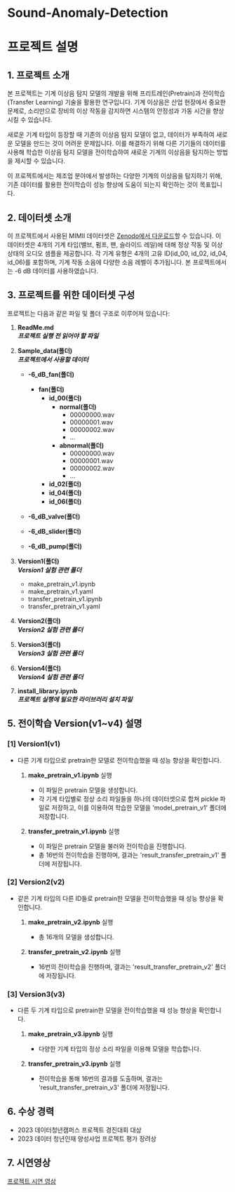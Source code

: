 # Sound-Anomaly-Detection

# 프로젝트 설명

## 1. **프로젝트 소개**
본 프로젝트는 기계 이상음 탐지 모델의 개발을 위해 프리트레인(Pretrain)과 전이학습(Transfer Learning) 기술을 활용한 연구입니다. 기계 이상음은 산업 현장에서 중요한 문제로, 소리만으로 장비의 이상 작동을 감지하면 시스템의 안정성과 가동 시간을 향상시킬 수 있습니다. 

새로운 기계 타입이 등장할 때 기존의 이상음 탐지 모델이 없고, 데이터가 부족하여 새로운 모델을 만드는 것이 어려운 문제입니다. 이를 해결하기 위해 다른 기기들의 데이터를 사용해 학습한 이상음 탐지 모델을 전이학습하여 새로운 기계의 이상음을 탐지하는 방법을 제시할 수 있습니다. 

이 프로젝트에서는 제조업 분야에서 발생하는 다양한 기계의 이상음을 탐지하기 위해, 기존 데이터를 활용한 전이학습이 성능 향상에 도움이 되는지 확인하는 것이 목표입니다.

## 2. **데이터셋 소개**
이 프로젝트에서 사용된 MIMII 데이터셋은 [Zenodo에서 다운로드](https://zenodo.org/record/3384388)할 수 있습니다. 이 데이터셋은 4개의 기계 타입(밸브, 펌프, 팬, 슬라이드 레일)에 대해 정상 작동 및 이상 상태의 오디오 샘플을 제공합니다. 각 기계 유형은 4개의 고유 ID(id_00, id_02, id_04, id_06)를 포함하며, 기계 작동 소음에 다양한 소음 레벨이 추가됩니다. 본 프로젝트에서는 -6 dB 데이터를 사용하였습니다.


## 3. **프로젝트를 위한 데이터셋 구성**
프로젝트는 다음과 같은 파일 및 폴더 구조로 이루어져 있습니다:

1. **ReadMe.md**  
   ***프로젝트 실행 전 읽어야 할 파일***

2. **Sample_data(폴더)**  
   ***프로젝트에서 사용할 데이터***

   - **-6_dB_fan(폴더)**  
     - **fan(폴더)**  
       - **id_00(폴더)**  
         - **normal(폴더)**  
           - 00000000.wav  
           - 00000001.wav  
           - 00000002.wav  
           - ...
         - **abnormal(폴더)**  
           - 00000000.wav  
           - 00000001.wav  
           - 00000002.wav  
           - ...
       - **id_02(폴더)**  
       - **id_04(폴더)**  
       - **id_06(폴더)**

   - **-6_dB_valve(폴더)**  
   - **-6_dB_slider(폴더)**  
   - **-6_dB_pump(폴더)**

3. **Version1(폴더)**  
   ***Version1 실험 관련 폴더***
   - make_pretrain_v1.ipynb
   - make_pretrain_v1.yaml
   - transfer_pretrain_v1.ipynb
   - transfer_pretrain_v1.yaml

4. **Version2(폴더)**  
   ***Version2 실험 관련 폴더***

5. **Version3(폴더)**  
   ***Version3 실험 관련 폴더***

6. **Version4(폴더)**  
   ***Version4 실험 관련 폴더***

7. **install_library.ipynb**  
   ***프로젝트 실행에 필요한 라이브러리 설치 파일***


## 5. **전이학습 Version(v1~v4) 설명**

### [1] Version1(v1)
- 다른 기계 타입으로 pretrain한 모델로 전이학습했을 때 성능 향상을 확인합니다.
  1) **make_pretrain_v1.ipynb** 실행  
     - 이 파일은 pretrain 모델을 생성합니다.  
     - 각 기계 타입별로 정상 소리 파일들을 하나의 데이터셋으로 합쳐 pickle 파일로 저장하고, 이를 이용하여 학습한 모델을 'model_pretrain_v1' 폴더에 저장합니다.
  
  2) **transfer_pretrain_v1.ipynb** 실행  
     - 이 파일은 pretrain 모델을 불러와 전이학습을 진행합니다.  
     - 총 16번의 전이학습을 진행하며, 결과는 'result_transfer_pretrain_v1' 폴더에 저장됩니다.

### [2] Version2(v2)
- 같은 기계 타입의 다른 ID들로 pretrain한 모델을 전이학습했을 때 성능 향상을 확인합니다.
  1) **make_pretrain_v2.ipynb** 실행  
     - 총 16개의 모델을 생성합니다.
  
  2) **transfer_pretrain_v2.ipynb** 실행  
     - 16번의 전이학습을 진행하며, 결과는 'result_transfer_pretrain_v2' 폴더에 저장됩니다.

### [3] Version3(v3)
- 다른 두 기계 타입으로 pretrain한 모델을 전이학습했을 때 성능 향상을 확인합니다.
  1) **make_pretrain_v3.ipynb** 실행  
     - 다양한 기계 타입의 정상 소리 파일을 이용해 모델을 학습합니다.
  
  2) **transfer_pretrain_v3.ipynb** 실행  
     - 전이학습을 통해 16번의 결과를 도출하며, 결과는 'result_transfer_pretrain_v3' 폴더에 저장됩니다.
    
## 6. 수상 경력

- 2023 데이터청년캠퍼스 프로젝트 경진대회 대상
- 2023 데이터 청년인재 양성사업 프로젝트 평가 장려상

## 7. 시연영상

[프로젝트 시연 영상](https://youtu.be/ehZzpnuTtWg?si=Sb7IMBIFaQZq1XWu)

